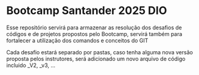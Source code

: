 # Bootcamp Santander 2025 DIO

Esse repositório servirá para armazenar as resolução dos desafios de códigos e de projetos propostos pelo Bootcamp, servirá também para fortalecer a utilização dos comandos e conceitos do GIT

Cada desafio estará separado por pastas, caso tenha alguma nova versão proposta pelos instrutores, será adicionado um novo arquivo de código incluido _V2, _v3, ...
